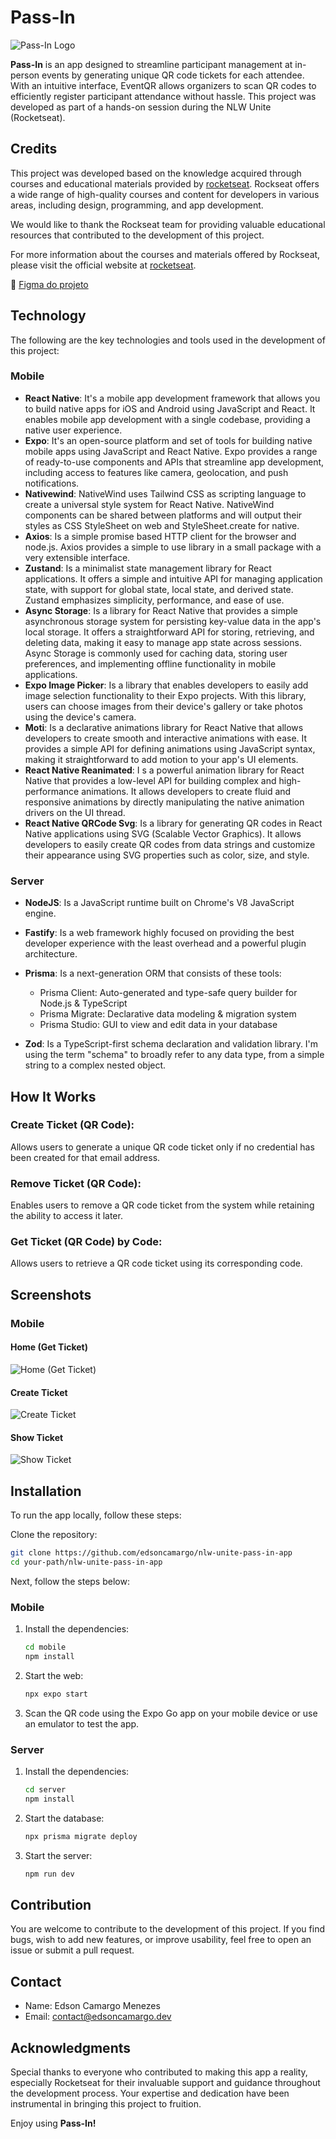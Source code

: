 # Pass-In

![Pass-In Logo](./mobile/assets/images/icon.png)

**Pass-In** is an app designed to streamline participant management at in-person events by generating unique QR code tickets for each attendee. With an intuitive interface, EventQR allows organizers to scan QR codes to efficiently register participant attendance without hassle. This project was developed as part of a hands-on session during the NLW Unite (Rocketseat).

## Credits

This project was developed based on the knowledge acquired through courses and educational materials provided by [rocketseat](https://www.rocketseat.com.br). Rockseat offers a wide range of high-quality courses and content for developers in various areas, including design, programming, and app development.

We would like to thank the Rockseat team for providing valuable educational resources that contributed to the development of this project.

For more information about the courses and materials offered by Rockseat, please visit the official website at [rocketseat](https://www.rocketseat.com.br).

🎨 [Figma do projeto](https://www.figma.com/community/file/1356738933008624188/pass-in)

## Technology

The following are the key technologies and tools used in the development of this project:

### Mobile

- **React Native**: It's a mobile app development framework that allows you to build native apps for iOS and Android using JavaScript and React. It enables mobile app development with a single codebase, providing a native user experience.
- **Expo**: It's an open-source platform and set of tools for building native mobile apps using JavaScript and React Native. Expo provides a range of ready-to-use components and APIs that streamline app development, including access to features like camera, geolocation, and push notifications.
- **Nativewind**: NativeWind uses Tailwind CSS as scripting language to create a universal style system for React Native. NativeWind components can be shared between platforms and will output their styles as CSS StyleSheet on web and StyleSheet.create for native.
- **Axios**: Is a simple promise based HTTP client for the browser and node.js. Axios provides a simple to use library in a small package with a very extensible interface.
- **Zustand**: Is a minimalist state management library for React applications. It offers a simple and intuitive API for managing application state, with support for global state, local state, and derived state. Zustand emphasizes simplicity, performance, and ease of use.
- **Async Storage**: Is a library for React Native that provides a simple asynchronous storage system for persisting key-value data in the app's local storage. It offers a straightforward API for storing, retrieving, and deleting data, making it easy to manage app state across sessions. Async Storage is commonly used for caching data, storing user preferences, and implementing offline functionality in mobile applications.
- **Expo Image Picker**: Is a library that enables developers to easily add image selection functionality to their Expo projects. With this library, users can choose images from their device's gallery or take photos using the device's camera.
- **Moti**: Is a declarative animations library for React Native that allows developers to create smooth and interactive animations with ease. It provides a simple API for defining animations using JavaScript syntax, making it straightforward to add motion to your app's UI elements.
- **React Native Reanimated**: I s a powerful animation library for React Native that provides a low-level API for building complex and high-performance animations. It allows developers to create fluid and responsive animations by directly manipulating the native animation drivers on the UI thread.
- **React Native QRCode Svg**: Is a library for generating QR codes in React Native applications using SVG (Scalable Vector Graphics). It allows developers to easily create QR codes from data strings and customize their appearance using SVG properties such as color, size, and style.

### Server

- **NodeJS**: Is a JavaScript runtime built on Chrome's V8 JavaScript engine.
- **Fastify**: Is a web framework highly focused on providing the best developer experience with the least overhead and a powerful plugin architecture.
- **Prisma**: Is a next-generation ORM that consists of these tools:

  - Prisma Client: Auto-generated and type-safe query builder for Node.js & TypeScript
  - Prisma Migrate: Declarative data modeling & migration system
  - Prisma Studio: GUI to view and edit data in your database

- **Zod**: Is a TypeScript-first schema declaration and validation library. I'm using the term "schema" to broadly refer to any data type, from a simple string to a complex nested object.

## How It Works

### Create Ticket (QR Code):

Allows users to generate a unique QR code ticket only if no credential has been created for that email address.

### Remove Ticket (QR Code):

Enables users to remove a QR code ticket from the system while retaining the ability to access it later.

### Get Ticket (QR Code) by Code:

Allows users to retrieve a QR code ticket using its corresponding code.

## Screenshots

### Mobile

#### Home (Get Ticket)

![Home (Get Ticket)](./mobile/assets/screenshots/1.png)

#### Create Ticket

![Create Ticket](./mobile/assets/screenshots/2.png)

#### Show Ticket

![Show Ticket](./mobile/assets/screenshots/3.png)

## Installation

To run the app locally, follow these steps:

Clone the repository:

```bash
git clone https://github.com/edsoncamargo/nlw-unite-pass-in-app
cd your-path/nlw-unite-pass-in-app
```

Next, follow the steps below:

### Mobile

1. Install the dependencies:

   ```bash
   cd mobile
   npm install
   ```

2. Start the web:

   ```bash
   npx expo start
   ```

3. Scan the QR code using the Expo Go app on your mobile device or use an emulator to test the app.

### Server

1. Install the dependencies:

   ```bash
   cd server
   npm install
   ```

2. Start the database:

   ```bash
   npx prisma migrate deploy
   ```

3. Start the server:

   ```bash
   npm run dev
   ```

## Contribution

You are welcome to contribute to the development of this project. If you find bugs, wish to add new features, or improve usability, feel free to open an issue or submit a pull request.

## Contact

- Name: Edson Camargo Menezes
- Email: contact@edsoncamargo.dev

## Acknowledgments

Special thanks to everyone who contributed to making this app a reality, especially Rocketseat for their invaluable support and guidance throughout the development process. Your expertise and dedication have been instrumental in bringing this project to fruition.

Enjoy using **Pass-In!**
